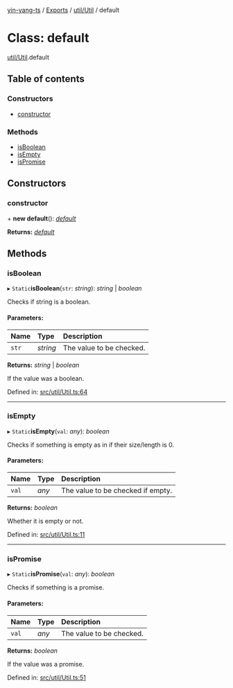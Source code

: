 [yin-yang-ts](../README.md) / [Exports](../modules.md) / [util/Util](../modules/util_util.md) / default

# Class: default

[util/Util](../modules/util_util.md).default

## Table of contents

### Constructors

- [constructor](util_util.default.md#constructor)

### Methods

- [isBoolean](util_util.default.md#isboolean)
- [isEmpty](util_util.default.md#isempty)
- [isPromise](util_util.default.md#ispromise)

## Constructors

### constructor

\+ **new default**(): [*default*](util_util.default.md)

**Returns:** [*default*](util_util.default.md)

## Methods

### isBoolean

▸ `Static`**isBoolean**(`str`: *string*): *string* \| *boolean*

Checks if string is a boolean.

#### Parameters:

Name | Type | Description |
:------ | :------ | :------ |
`str` | *string* | The value to be checked.   |

**Returns:** *string* \| *boolean*

If the value was a boolean.

Defined in: [src/util/Util.ts:64](https://github.com/DetroitWhiskey136/ying-yang-ts/blob/17c6b1a/src/util/Util.ts#L64)

___

### isEmpty

▸ `Static`**isEmpty**(`val`: *any*): *boolean*

Checks if something is empty as in if their size/length is 0.

#### Parameters:

Name | Type | Description |
:------ | :------ | :------ |
`val` | *any* | The value to be checked if empty.   |

**Returns:** *boolean*

Whether it is empty or not.

Defined in: [src/util/Util.ts:11](https://github.com/DetroitWhiskey136/ying-yang-ts/blob/17c6b1a/src/util/Util.ts#L11)

___

### isPromise

▸ `Static`**isPromise**(`val`: *any*): *boolean*

Checks if something is a promise.

#### Parameters:

Name | Type | Description |
:------ | :------ | :------ |
`val` | *any* | The value to be checked.   |

**Returns:** *boolean*

If the value was a promise.

Defined in: [src/util/Util.ts:51](https://github.com/DetroitWhiskey136/ying-yang-ts/blob/17c6b1a/src/util/Util.ts#L51)
